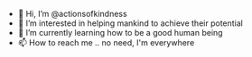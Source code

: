- 👋 Hi, I’m @actionsofkindness
- 👀 I’m interested in helping mankind to achieve their potential
- 🌱 I’m currently learning how to be a good human being
- 📫 How to reach me .. no need, I'm everywhere

<!---
actionsofkindness/actionsofkindness is a ✨ special ✨ repository because its `README.md` (this file) appears on your GitHub profile.
You can click the Preview link to take a look at your changes.
--->
